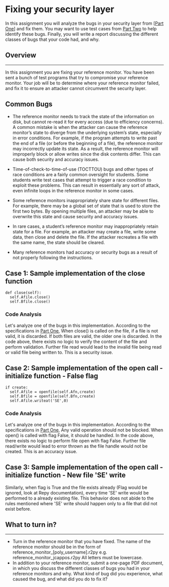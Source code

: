 # Fixing your security layer

In this assignment you will analyze the bugs in your security layer from [[Part One](ABStoragePartOne.md)] and fix them.  You may want to use test cases from [Part Two](ABStoragePartTwo.md) to help identify these bugs.  Finally, you will write a report discussing the different classes of bugs that your code had, and why.




## Overview
----
In this assignment you are fixing your reference monitor.  You have been sent a bunch of test programs that try to compromise your reference monitor.  Your job will be to determine where your reference monitor failed, and fix it to ensure an attacker cannot circumvent the security layer.



## Common Bugs
 * The reference monitor needs to track the state of the information on disk, but cannot re-read it for every access (due to efficiency concerns). A common mistake is when the attacker can cause the reference monitor’s state to diverge from the underlying system’s state, especially in error conditions. For example, if the program attempts to write past the end of a file (or before the beginning of a file), the reference monitor may incorrectly update its state. As a result, the reference monitor will improperly block or allow writes since the disk contents differ. This can cause both security and accuracy issues.

 * Time-of-check-to-time-of-use (TOCTTOU) bugs and other types of race conditions are a fairly common oversight for students. Some students write test cases that attempt to trigger a race condition to exploit these problems. This can result in essentially any sort of attack, even infinite loops in the reference monitor in some cases.

 * Some reference monitors inappropriately share state for different files. For example, there may be a global set of state that is used to store the first two bytes. By opening multiple files, an attacker may be able to overwrite this state and cause security and accuracy issues.

 * In rare cases, a student’s reference monitor may inappropriately retain state for a file. For example, an attacker may create a file, write some data, then close and delete the file. If the attacker recreates a file with the same name, the state should be cleared.

 * Many reference monitors had accuracy or security bugs as a result of not properly following the instructions.  



## Case 1: Sample implementation of the close function

```
def close(self):
  self.Afile.close()
  self.Bfile.close()
```

### Code Analysis
Let's analyze one of the bugs in this implementation.  According to the specifications in [Part One](ABStoragePartOne.md), When close() is called on the file, if a file is not valid, it is discarded. If both files are valid, the older one is discarded. In the code above, there exists no logic to verify the content of the file and perform validation. Further file read would lead to the invalid file being read or valid file being written to. This is a security issue.

## Case 2: Sample implementation of the open call - initialize function - False flag

```
if create:
  self.Afile = openfile(self.Afn,create)
  self.Bfile = openfile(self.Bfn,create)
  self.Afile.writeat('SE',0)
```

### Code Analysis
Let's analyze one of the bugs in this implementation.  According to the specifications in [Part One](ABStoragePartOne.md), Any valid operation should not be blocked. When open() is called with flag False, it should be handled. In the code above, there exists no logic to perform file open with flag False. Further file read/write would lead to error thrown as the file handle would not be created. This is an accuracy issue.

## Case 3: Sample implementation of the open call - initialize function - New file 'SE' write

Similarly, when flag is True and the file exists already (Flag would be ignored, look at Repy documentation), every time 'SE' write would be performed to a already existing file. This behavior does not abide to the rules mentioned where 'SE' write should happen only to a file that did not exist before.


## What to turn in?
----

 * Turn in the reference monitor that you have fixed.  The name of the reference monitor should be in the form of reference_monitor_[poly_username].r2py
e.g. reference_monitor_jcappos.r2py
All letters must be lowercase.
 * In addition to your reference monitor, submit a one-page PDF document, in which you discuss the different classes of bugs you had in your reference monitors and why.
What kind of bug did you experience, what caused the bug, and what did you do to fix it?
